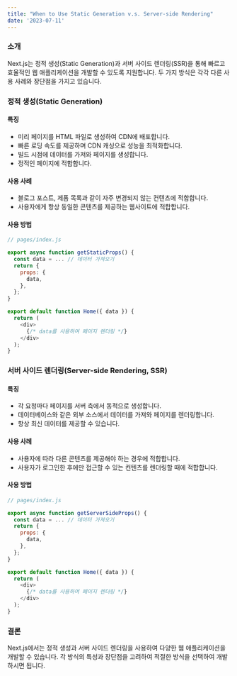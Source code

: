 ```yaml
---
title: "When to Use Static Generation v.s. Server-side Rendering"
date: '2023-07-11'
---
```


### 소개
Next.js는 정적 생성(Static Generation)과 서버 사이드 렌더링(SSR)을 통해 빠르고 효율적인 웹 애플리케이션을 개발할 수 있도록 지원합니다. 두 가지 방식은 각각 다른 사용 사례와 장단점을 가지고 있습니다.


### 정적 생성(Static Generation)
#### 특징
- 미리 페이지를 HTML 파일로 생성하여 CDN에 배포합니다.
- 빠른 로딩 속도를 제공하며 CDN 캐싱으로 성능을 최적화합니다.
- 빌드 시점에 데이터를 가져와 페이지를 생성합니다.
- 정적인 페이지에 적합합니다.

#### 사용 사례
- 블로그 포스트, 제품 목록과 같이 자주 변경되지 않는 컨텐츠에 적합합니다.
- 사용자에게 항상 동일한 콘텐츠를 제공하는 웹사이트에 적합합니다.


#### 사용 방법
```javascript
// pages/index.js

export async function getStaticProps() {
  const data = ... // 데이터 가져오기
  return {
    props: {
      data,
    },
  };
}

export default function Home({ data }) {
  return (
    <div>
      {/* data를 사용하여 페이지 렌더링 */}
    </div>
  );
}
```


### 서버 사이드 렌더링(Server-side Rendering, SSR)
#### 특징
- 각 요청마다 페이지를 서버 측에서 동적으로 생성합니다.
- 데이터베이스와 같은 외부 소스에서 데이터를 가져와 페이지를 렌더링합니다.
- 항상 최신 데이터를 제공할 수 있습니다.


#### 사용 사례
- 사용자에 따라 다른 콘텐츠를 제공해야 하는 경우에 적합합니다.
- 사용자가 로그인한 후에만 접근할 수 있는 컨텐츠를 렌더링할 때에 적합합니다.


#### 사용 방법
```javascript
// pages/index.js

export async function getServerSideProps() {
  const data = ... // 데이터 가져오기
  return {
    props: {
      data,
    },
  };
}

export default function Home({ data }) {
  return (
    <div>
      {/* data를 사용하여 페이지 렌더링 */}
    </div>
  );
}
```

### 결론
Next.js에서는 정적 생성과 서버 사이드 렌더링을 사용하여 다양한 웹 애플리케이션을 개발할 수 있습니다. 각 방식의 특성과 장단점을 고려하여 적절한 방식을 선택하여 개발하시면 됩니다.
